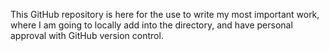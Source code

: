 This GitHub repository is here for the use to write my most important work, where I am going to locally add into the directory, and have personal approval with GitHub version control.